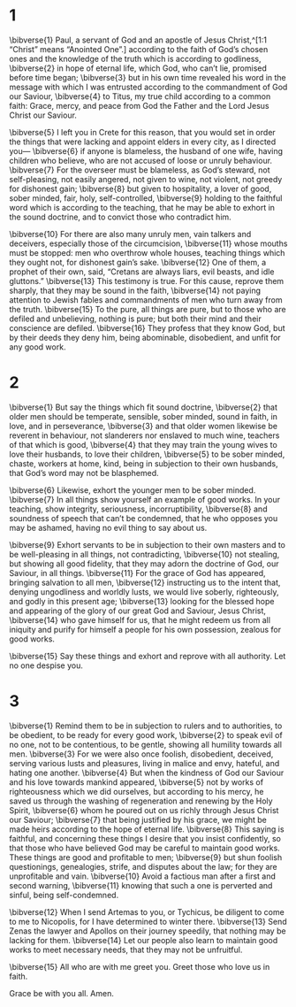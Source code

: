 # 1 
\bibverse{1} Paul, a servant of God and an apostle of Jesus Christ,^[1:1 “Christ” means “Anointed One”.] according to the faith of God’s chosen ones and the knowledge of the truth which is according to godliness, \bibverse{2} in hope of eternal life, which God, who can’t lie, promised before time began; \bibverse{3} but in his own time revealed his word in the message with which I was entrusted according to the commandment of God our Saviour, \bibverse{4} to Titus, my true child according to a common faith: Grace, mercy, and peace from God the Father and the Lord Jesus Christ our Saviour. 


\bibverse{5} I left you in Crete for this reason, that you would set in order the things that were lacking and appoint elders in every city, as I directed you— \bibverse{6} if anyone is blameless, the husband of one wife, having children who believe, who are not accused of loose or unruly behaviour. \bibverse{7} For the overseer must be blameless, as God’s steward, not self-pleasing, not easily angered, not given to wine, not violent, not greedy for dishonest gain; \bibverse{8} but given to hospitality, a lover of good, sober minded, fair, holy, self-controlled, \bibverse{9} holding to the faithful word which is according to the teaching, that he may be able to exhort in the sound doctrine, and to convict those who contradict him. 

\bibverse{10} For there are also many unruly men, vain talkers and deceivers, especially those of the circumcision, \bibverse{11} whose mouths must be stopped: men who overthrow whole houses, teaching things which they ought not, for dishonest gain’s sake. \bibverse{12} One of them, a prophet of their own, said, “Cretans are always liars, evil beasts, and idle gluttons.” \bibverse{13} This testimony is true. For this cause, reprove them sharply, that they may be sound in the faith, \bibverse{14} not paying attention to Jewish fables and commandments of men who turn away from the truth. \bibverse{15} To the pure, all things are pure, but to those who are defiled and unbelieving, nothing is pure; but both their mind and their conscience are defiled. \bibverse{16} They profess that they know God, but by their deeds they deny him, being abominable, disobedient, and unfit for any good work. 

# 2 
\bibverse{1} But say the things which fit sound doctrine, \bibverse{2} that older men should be temperate, sensible, sober minded, sound in faith, in love, and in perseverance, \bibverse{3} and that older women likewise be reverent in behaviour, not slanderers nor enslaved to much wine, teachers of that which is good, \bibverse{4} that they may train the young wives to love their husbands, to love their children, \bibverse{5} to be sober minded, chaste, workers at home, kind, being in subjection to their own husbands, that God’s word may not be blasphemed. 

\bibverse{6} Likewise, exhort the younger men to be sober minded. \bibverse{7} In all things show yourself an example of good works. In your teaching, show integrity, seriousness, incorruptibility, \bibverse{8} and soundness of speech that can’t be condemned, that he who opposes you may be ashamed, having no evil thing to say about us. 

\bibverse{9} Exhort servants to be in subjection to their own masters and to be well-pleasing in all things, not contradicting, \bibverse{10} not stealing, but showing all good fidelity, that they may adorn the doctrine of God, our Saviour, in all things. \bibverse{11} For the grace of God has appeared, bringing salvation to all men, \bibverse{12} instructing us to the intent that, denying ungodliness and worldly lusts, we would live soberly, righteously, and godly in this present age; \bibverse{13} looking for the blessed hope and appearing of the glory of our great God and Saviour, Jesus Christ, \bibverse{14} who gave himself for us, that he might redeem us from all iniquity and purify for himself a people for his own possession, zealous for good works. 

\bibverse{15} Say these things and exhort and reprove with all authority. Let no one despise you. 

# 3 
\bibverse{1} Remind them to be in subjection to rulers and to authorities, to be obedient, to be ready for every good work, \bibverse{2} to speak evil of no one, not to be contentious, to be gentle, showing all humility towards all men. \bibverse{3} For we were also once foolish, disobedient, deceived, serving various lusts and pleasures, living in malice and envy, hateful, and hating one another. \bibverse{4} But when the kindness of God our Saviour and his love towards mankind appeared, \bibverse{5} not by works of righteousness which we did ourselves, but according to his mercy, he saved us through the washing of regeneration and renewing by the Holy Spirit, \bibverse{6} whom he poured out on us richly through Jesus Christ our Saviour; \bibverse{7} that being justified by his grace, we might be made heirs according to the hope of eternal life. \bibverse{8} This saying is faithful, and concerning these things I desire that you insist confidently, so that those who have believed God may be careful to maintain good works. These things are good and profitable to men; \bibverse{9} but shun foolish questionings, genealogies, strife, and disputes about the law; for they are unprofitable and vain. \bibverse{10} Avoid a factious man after a first and second warning, \bibverse{11} knowing that such a one is perverted and sinful, being self-condemned. 

\bibverse{12} When I send Artemas to you, or Tychicus, be diligent to come to me to Nicopolis, for I have determined to winter there. \bibverse{13} Send Zenas the lawyer and Apollos on their journey speedily, that nothing may be lacking for them. \bibverse{14} Let our people also learn to maintain good works to meet necessary needs, that they may not be unfruitful. 

\bibverse{15} All who are with me greet you. Greet those who love us in faith. 

Grace be with you all. Amen. 
